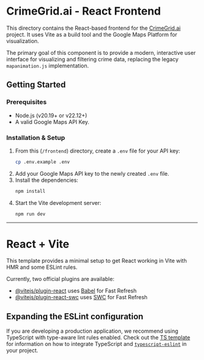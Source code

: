 # CrimeGrid.ai - React Frontend

This directory contains the React-based frontend for the [CrimeGrid.ai](../../README.md) project. It uses Vite as a build tool and the Google Maps Platform for visualization.

The primary goal of this component is to provide a modern, interactive user interface for visualizing and filtering crime data, replacing the legacy `mapanimation.js` implementation.

## Getting Started

### Prerequisites

- Node.js (v20.19+ or v22.12+)
- A valid Google Maps API Key.

### Installation & Setup

1.  From this (`/frontend`) directory, create a `.env` file for your API key:
    ```bash
    cp .env.example .env
    ```
2.  Add your Google Maps API key to the newly created `.env` file.
3.  Install the dependencies:
    ```bash
    npm install
    ```
4.  Start the Vite development server:
    ```bash
    npm run dev
    ```

---

# React + Vite

This template provides a minimal setup to get React working in Vite with HMR and some ESLint rules.

Currently, two official plugins are available:

- [@vitejs/plugin-react](https://github.com/vitejs/vite-plugin-react/blob/main/packages/plugin-react) uses [Babel](https://babeljs.io/) for Fast Refresh
- [@vitejs/plugin-react-swc](https://github.com/vitejs/vite-plugin-react/blob/main/packages/plugin-react-swc) uses [SWC](https://swc.rs/) for Fast Refresh

## Expanding the ESLint configuration

If you are developing a production application, we recommend using TypeScript with type-aware lint rules enabled. Check out the [TS template](https://github.com/vitejs/vite/tree/main/packages/create-vite/template-react-ts) for information on how to integrate TypeScript and [`typescript-eslint`](https://typescript-eslint.io) in your project.
